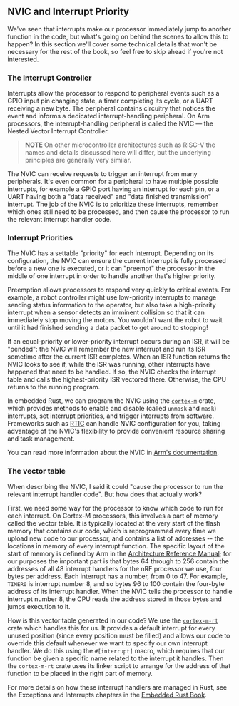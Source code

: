 ## NVIC and Interrupt Priority

We've seen that interrupts make our processor immediately jump to another function in the code, but
what's going on behind the scenes to allow this to happen? In this section we'll cover some
technical details that won't be necessary for the rest of the book, so feel free to skip ahead if
you're not interested.

### The Interrupt Controller

Interrupts allow the processor to respond to peripheral events such as a GPIO input pin changing
state, a timer completing its cycle, or a UART receiving a new byte. The peripheral contains
circuitry that notices the event and informs a dedicated interrupt-handling peripheral. On Arm
processors, the interrupt-handling peripheral is called the NVIC — the Nested Vector Interrupt
Controller.

> **NOTE** On other microcontroller architectures such as RISC-V the names and details discussed
> here will differ, but the underlying principles are generally very similar.

The NVIC can receive requests to trigger an interrupt from many peripherals. It's even common for a
peripheral to have multiple possible interrupts, for example a GPIO port having an interrupt for
each pin, or a UART having both a "data received" and "data finished transmission" interrupt. The
job of the NVIC is to prioritize these interrupts, remember which ones still need to be processed,
and then cause the processor to run the relevant interrupt handler code.

### Interrupt Priorities

The NVIC has a settable "priority" for each interrupt. Depending on its configuration, the NVIC can ensure the current interrupt is fully processed before a new one is executed, or it can "preempt" the processor in the middle of one interrupt in order to handle another that's higher priority.

Preemption allows processors to respond very quickly to critical events.  For example, a robot controller might use low-priority interrupts to manage sending status information to the operator, but also take a high-priority interrupt when a sensor detects an imminent collision so that it can immediately stop moving the motors. You wouldn't want the robot to wait until it had finished sending a data packet to get around to stopping!

If an equal-priority or lower-priority interrupt occurs during an ISR, it will be "pended": the NVIC will remember the new interrupt and run its ISR sometime after the current ISR completes.  When an ISR function returns the NVIC looks to see if, while the ISR was running, other interrupts have happened that need to be handled. If so, the NVIC checks the interrupt table and calls the highest-priority ISR vectored there. Otherwise, the CPU returns to the running program.

In embedded Rust, we can program the NVIC using the [`cortex-m`] crate, which provides methods to
enable and disable (called `unmask` and `mask`) interrupts, set interrupt priorities, and trigger
interrupts from software. Frameworks such as [RTIC] can handle NVIC configuration for you, taking
advantage of the NVIC's flexibility to provide convenient resource sharing and task management.

You can read more information about the NVIC in [Arm's documentation].

[`cortex-m`]: https://docs.rs/cortex-m/latest/cortex_m/peripheral/struct.NVIC.html
[RTIC]: https://rtic.rs/
[Arm's documentation]: https://developer.arm.com/documentation/ddi0337/e/Nested-Vectored-Interrupt-Controller/About-the-NVIC

### The vector table

When describing the NVIC, I said it could "cause the processor to run the relevant interrupt handler
code". But how does that actually work?

First, we need some way for the processor to know which code to run for each interrupt. On Cortex-M
processors, this involves a part of memory called the vector table. It is typically located at the
very start of the flash memory that contains our code, which is reprogrammed every time we upload
new code to our processor, and contains a list of addresses -- the locations in memory of every
interrupt function. The specific layout of the start of memory is defined by Arm in the
[Architecture Reference Manual]; for our purposes the important part is that bytes 64 through to 256
contain the addresses of all 48 interrupt handlers for the nRF processor we use, four bytes per
address. Each interrupt has a number, from 0 to 47. For example, `TIMER0` is interrupt number 8, and
so bytes 96 to 100 contain the four-byte address of its interrupt handler. When the NVIC tells the
processor to handle interrupt number 8, the CPU reads the address stored in those bytes and jumps
execution to it.

How is this vector table generated in our code? We use the [`cortex-m-rt`] crate which handles this
for us. It provides a default interrupt for every unused position (since every position must be
filled) and allows our code to override this default whenever we want to specify our own interrupt
handler. We do this using the `#[interrupt]` macro, which requires that our function be given a
specific name related to the interrupt it handles. Then the `cortex-m-rt` crate uses its linker
script to arrange for the address of that function to be placed in the right part of memory.

For more details on how these interrupt handlers are managed in Rust, see the Exceptions and
Interrupts chapters in the [Embedded Rust Book].

[Architecture Reference Manual]: https://developer.arm.com/documentation/ddi0403/latest
[`cortex-m-rt`]: https://docs.rs/cortex-m-rt
[Embedded Rust Book]: https://docs.rust-embedded.org/book/
